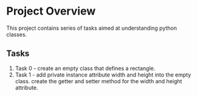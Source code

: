 
# Project Overview

This project contains series of tasks aimed at understanding python classes.

## Tasks

 1. Task 0 -  create an empty class that defines a rectangle.
 2. Task 1 -  add private instance attribute width and height into the empty class.
              create the getter and setter method for the width and height attribute.
